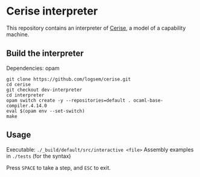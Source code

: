 # Cerise interpreter
This repository contains an interpreter of [Cerise](https://github.com/logsem/cerise), a model of a capability machine.

## Build the interpreter

Dependencies: opam

```
git clone https://github.com/logsem/cerise.git 
cd cerise
git checkout dev-interpreter
cd interpreter
opam switch create -y --repositories=default . ocaml-base-compiler.4.14.0
eval $(opam env --set-switch)
make
```

## Usage
Executable: `./_build/default/src/interactive <file>`
Assembly examples in `./tests` (for the syntax)

Press `SPACE` to take a step, and `ESC` to exit.
